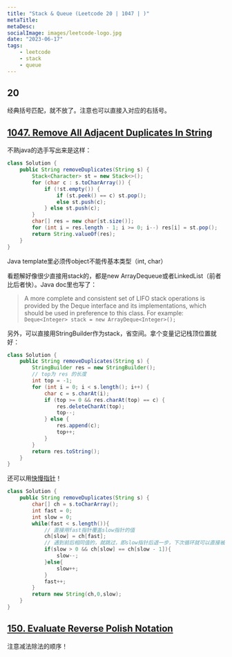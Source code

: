 ```yaml
---
title: "Stack & Queue (Leetcode 20 | 1047 | )"
metaTitle:
metaDesc:
socialImage: images/leetcode-logo.jpg
date: "2023-06-17"
tags:
    - leetcode
    - stack
    - queue
---
```


## 20
经典括号匹配，就不放了。注意也可以直接入对应的右括号。

## [1047. Remove All Adjacent Duplicates In String](https://leetcode.com/problems/remove-all-adjacent-duplicates-in-string/)
不熟java的选手写出来是这样：
```java
class Solution {
    public String removeDuplicates(String s) {
        Stack<Character> st = new Stack<>();
        for (char c : s.toCharArray()) {
            if (!st.empty()) {
                if (st.peek() == c) st.pop();
                else st.push(c);
            } else st.push(c);
        }
        char[] res = new char[st.size()];
        for (int i = res.length - 1; i >= 0; i--) res[i] = st.pop();
        return String.valueOf(res);
    }
}
```
Java template里必须传object不能传基本类型（int, char）

看题解好像很少直接用stack的，都是new ArrayDequeue或者LinkedList（前者比后者快）。Java doc里也写了：
>A more complete and consistent set of LIFO stack operations is provided by the Deque interface and its implementations, which should be used in preference to this class. For example:
>`Deque<Integer> stack = new ArrayDeque<Integer>();`

另外，可以直接用StringBuilder作为stack，省空间。拿个变量记记栈顶位置就好：
```java
class Solution {
    public String removeDuplicates(String s) {
        StringBuilder res = new StringBuilder();
        // top为 res 的长度
        int top = -1;
        for (int i = 0; i < s.length(); i++) {
            char c = s.charAt(i);
            if (top >= 0 && res.charAt(top) == c) {
                res.deleteCharAt(top);
                top--;
            } else {
                res.append(c);
                top++;
            }
        }
        return res.toString();
    }
}
```

还可以用[快慢指针](https://programmercarl.com/1047.%E5%88%A0%E9%99%A4%E5%AD%97%E7%AC%A6%E4%B8%B2%E4%B8%AD%E7%9A%84%E6%89%80%E6%9C%89%E7%9B%B8%E9%82%BB%E9%87%8D%E5%A4%8D%E9%A1%B9.html#%E5%85%B6%E4%BB%96%E8%AF%AD%E8%A8%80%E7%89%88%E6%9C%AC)！
```java
class Solution {
    public String removeDuplicates(String s) {
        char[] ch = s.toCharArray();
        int fast = 0;
        int slow = 0;
        while(fast < s.length()){
            // 直接用fast指针覆盖slow指针的值
            ch[slow] = ch[fast];
            // 遇到前后相同值的，就跳过，即slow指针后退一步，下次循环就可以直接被覆盖掉了
            if(slow > 0 && ch[slow] == ch[slow - 1]){
                slow--;
            }else{
                slow++;
            }
            fast++;
        }
        return new String(ch,0,slow);
    }
}
```

## [150. Evaluate Reverse Polish Notation](https://leetcode.com/problems/evaluate-reverse-polish-notation/)
注意减法除法的顺序！